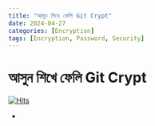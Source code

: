 ```yaml
---
title: "আসুন শিখে ফেলি Git Crypt"
date: 2024-04-27
categories: [Encryption]
tags: [Encryption, Password, Security]
---
```



# আসুন শিখে ফেলি Git Crypt
[![Hits](https://hits.sh/mokhlesurr031.github.io/posts/leetcode-git-crypt.svg)](https://hits.sh/mokhlesurr031.github.io/posts/leetcode-git-crypt/)


-

